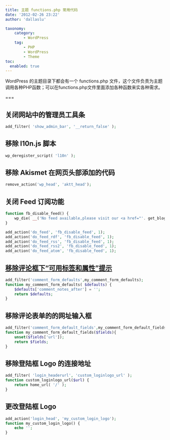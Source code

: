 ```yaml
---
title: 主题 functions.php 常用代码
date: '2012-02-26 23:22'
author: 'dallaslu'

taxonomy:
    category:
        - WordPress
    tag:
        - PHP
        - WordPress
        - Theme
toc:
  enabled: true
---
```

WordPress 的主题目录下都会有一个 functions.php 文件，这个文件负责为主题调用各种PHP函数；可以在functions.php文件里面添加各种函数来实各种需求。

===

## 关闭网站中的管理员工具条

```php
add_filter( 'show_admin_bar', '__return_false' );
```

## 移除 l10n.js 脚本

```php
wp_deregister_script( 'l10n' );
```

## 移除 Akismet 在网页头部添加的代码

```php
remove_action('wp_head', 'aktt_head');
```

## 关闭 Feed 订阅功能

```php
function fb_disable_feed() {
	wp_die( __('No feed available,please visit our <a href="'. get_bloginfo('url') .'">homepage</a>!') );
}

add_action('do_feed', 'fb_disable_feed', 1);
add_action('do_feed_rdf', 'fb_disable_feed', 1);
add_action('do_feed_rss', 'fb_disable_feed', 1);
add_action('do_feed_rss2', 'fb_disable_feed', 1);
add_action('do_feed_atom', 'fb_disable_feed', 1);
```

## [移除评论框下“可用标签和属性”提示](https://dallas.lu/remove-the-available-tags-and-attributes-prompt-under-the-comment-box/)

```php
add_filter('comment_form_defaults',my_comment_form_defaults);
function my_comment_form_defaults( $defaults) {
	$defaults['comment_notes_after'] = '';
	return $defaults;
}
```

## 移除评论表单的的网址输入框

```php
add_filter('comment_form_default_fields',my_comment_form_default_fields);
function my_comment_form_default_fields($fields){
	unset($fields['url']);
	return $fields;
}
```

## 移除登陆框 Logo 的连接地址

```php
add_filter( 'login_headerurl', 'custom_loginlogo_url' );
function custom_loginlogo_url($url) {
    return home_url( '/' );
}
```

## 更改登陆框 Logo

```php
add_action('login_head', 'my_custom_login_logo');
function my_custom_login_logo() {
    echo '';
}
```
